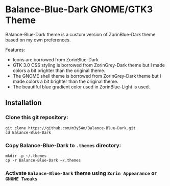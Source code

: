 # Balance-Blue-Dark GNOME/GTK3 Theme

Balance-Blue-Dark theme is a custom version of ZorinBlue-Dark theme based on my own preferences.

Features:

- Icons are borrowed from ZorinBlue-Dark
- GTK 3.0 CSS styling is borrowed from ZorinGrey-Dark theme but I made colors a bit brighter than the original theme.
- The GNOME shell theme is borrowed from ZorinGrey-Dark theme but I made colors a bit brighter than the original theme.
- The beautiful blue gradient color used in ZorinBlue-Light is used.

## Installation

### Clone this git repository:

```console
git clone https://github.com/m3y54m/Balance-Blue-Dark.git
cd Balance-Blue-Dark
```

### Copy Balance-Blue-Dark to `.themes` directory:

```console
mkdir -p ~/.themes
cp -r Balance-Blue-Dark ~/.themes
```
### Activate `Balance-Blue-Dark` theme using `Zorin Appearance` or `GNOME Tweaks`
